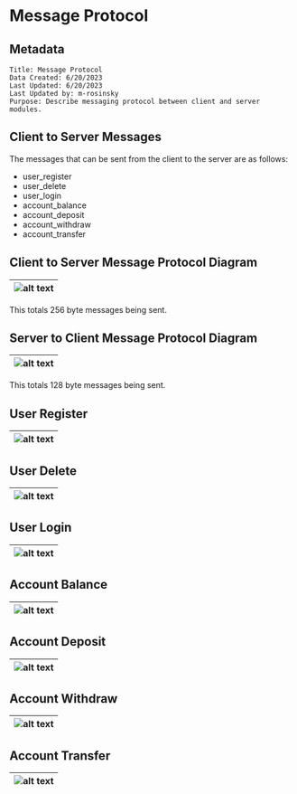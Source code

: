 # Message Protocol

## Metadata
```
Title: Message Protocol
Data Created: 6/20/2023
Last Updated: 6/20/2023
Last Updated by: m-rosinsky
Purpose: Describe messaging protocol between client and server modules.
```

## Client to Server Messages

The messages that can be sent from the client to the server are as follows:

- user_register
- user_delete
- user_login
- account_balance
- account_deposit
- account_withdraw
- account_transfer

## Client to Server Message Protocol Diagram

| ![alt text](https://github.com/m-rosinsky/Bank_Server/blob/cc33e0b1971ba97f10f042602d5cf5a0a2b6f8a3/docs/imgs/msg_request_diagram.png "Request Message") |
|:--:|

This totals 256 byte messages being sent.

## Server to Client Message Protocol Diagram

| ![alt text](https://github.com/m-rosinsky/Bank_Server/blob/cc33e0b1971ba97f10f042602d5cf5a0a2b6f8a3/docs/imgs/msg_response_diagram.png "Response Message") |
|:--:|

This totals 128 byte messages being sent.

## User Register

| ![alt text](https://github.com/m-rosinsky/Bank_Server/blob/eacb7cf9933d34f6e2c7aafcdc548cb71dcf1912/docs/imgs/user_register_diagram.png "User Register") |
|:--:|

## User Delete

| ![alt text](https://github.com/m-rosinsky/Bank_Server/blob/eacb7cf9933d34f6e2c7aafcdc548cb71dcf1912/docs/imgs/user_delete_diagram.png "User Delete") |
|:--:|

## User Login

| ![alt text](https://github.com/m-rosinsky/Bank_Server/blob/eacb7cf9933d34f6e2c7aafcdc548cb71dcf1912/docs/imgs/user_login_diagram.png "User Login") |
|:--:|

## Account Balance

| ![alt text](https://github.com/m-rosinsky/Bank_Server/blob/eacb7cf9933d34f6e2c7aafcdc548cb71dcf1912/docs/imgs/account_balance_diagram.png "Account Balance") |
|:--:|

## Account Deposit

| ![alt text](https://github.com/m-rosinsky/Bank_Server/blob/eacb7cf9933d34f6e2c7aafcdc548cb71dcf1912/docs/imgs/account_deposit_diagram.png "Account Deposit") |
|:--:|

## Account Withdraw

| ![alt text](https://github.com/m-rosinsky/Bank_Server/blob/eacb7cf9933d34f6e2c7aafcdc548cb71dcf1912/docs/imgs/account_withdraw_diagram.png "Account Withdraw") |
|:--:|

## Account Transfer

| ![alt text](https://github.com/m-rosinsky/Bank_Server/blob/eacb7cf9933d34f6e2c7aafcdc548cb71dcf1912/docs/imgs/account_transfer_diagram.png "Account Transfer") |
|:--:|
